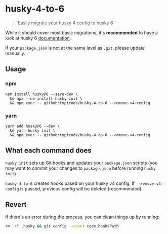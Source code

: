 # husky-4-to-6

> Easily migrate your husky 4 config to husky 6

While it should cover most basic migrations, it's **recommended** to have a look at husky 6 [documentation](https://typicode.github.io/husky).

If your `package.json` is not at the same level as `.git`, please update manually.

## Usage

### npm

```shell
npm install husky@6 --save-dev \
  && npx --no-install husky init \
  && npm exec -- github:typicode/husky-4-to-6 --remove-v4-config
```

### yarn

```shell
yarn add husky@6 --dev \
  && yarn husky init \
  && npm exec -- github:typicode/husky-4-to-6 --remove-v4-config
```

## What each command does

`husky init` sets up Git hooks and updates your `package.json` scripts (you may want to commit your changes to `package.json` before running `husky init`).

`husky-4-to-6` creates hooks based on your husky v4 config. If `--remove-v4-config` is passed, previous config will be deleted (recommended).

## Revert

If there's an error during the process, you can clean things up by running:

```sh
rm -rf .husky && git config --unset core.hooksPath
```
